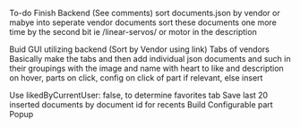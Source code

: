 To-do
Finish Backend (See comments)
sort documents.json by vendor or mabye into seperate vendor documents
sort these documents one more time by the second bit ie /linear-servos/ or motor in the description

Buid GUI utilizing backend (Sort by Vendor using link) Tabs of vendors   Basically make the tabs and then add individual json documents and such in their groupings with the image and name with heart to like and description on hover, parts on click, config on click of part if relevant, else insert

Use   likedByCurrentUser: false, to determine favorites tab
Save last 20 inserted documents by document id for recents
Build Configurable part Popup